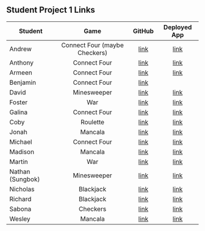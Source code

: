 ## Student Project 1 Links

| Student | Game | GitHub | Deployed App |
|---|:---:|:---:|:---:|
| Andrew | Connect Four (maybe Checkers) | [link](https://github.com/parke415/connect-four) | [link](https://parke415.github.io/connect-four/) |
| Anthony | Connect Four | [link](https://github.com/Thedbzr/connectfour) | [link](https://thedbzr.github.io/connectfour/) |
| Armeen | Connect Four | [link](https://github.com/Arm-And-Hammer/Connect-Four) | [link](https://arm-and-hammer.github.io/Connect-Four/) |
| Benjamin | Connect Four | [link](https://github.com/namesben/Connect-four) |  |
| David | Minesweeper | [link](https://github.com/comerbdavid/minesweeper) | [link](https://comerbdavid.github.io/minesweeper/) |
| Foster | War | [link](https://github.com/fosterhorak/war-card-game) | [link](https://fosterhorak.github.io/war-card-game/) |
| Galina | Connect Four | [link](https://github.com/gkutieva/Connect-Four) | [link](https://gkutieva.github.io/Connect-Four/) |
| Coby | Roulette | [link](https://github.com/cobycobyk/project-1) | [link](https://cobycobyk.github.io/project-1/) |
| Jonah | Mancala | [link](https://github.com/Jonahmallard/Mancala) | [link](https://jonahmallard.github.io/Mancala/) |
| Michael | Connect Four | [link](https://github.com/mgrebowicz/connect-four) | [link](https://mgrebowicz.github.io/connect-four/) |
| Madison | Mancala | [link](https://github.com/Madmaxbeyond/mancala-game) | [link](https://madmaxbeyond.github.io/mancala-game/) |
| Martin | War | [link](https://github.com/BlueCadet-3/war) | [link](https://bluecadet-3.github.io/war/) |
| Nathan (Sungbok) | Minesweeper | [link](https://github.com/grey1287/Minesweeper) | [link](https://grey1287.github.io/Minesweeper/) |
| Nicholas | Blackjack | [link](https://github.com/NNguyen20/Blackjack) | [link](https://nnguyen20.github.io/Blackjack/) |
| Richard | Blackjack | [link](https://github.com/turtlepower93/backjack) | [link](https://turtlepower93.github.io/backjack/) |
| Sabona | Checkers | [link](https://github.com/sabona10/Checkers) | [link](https://sabona10.github.io/Checkers/) |
| Wesley | Mancala | [link](https://github.com/waugustine2/Mancala-Project-1-) | [link](https://waugustine2.github.io/Mancala-Project-1-/) |